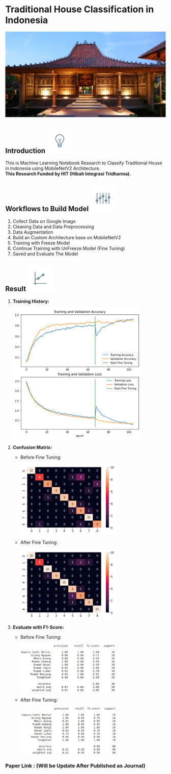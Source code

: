 # Traditional House Classification in Indonesia
<center><img src="assets/intro.jpg" width="800px"/></center>

## Introduction <img src="https://github.com/brianadit24/IconREADME/blob/master/lightbulb/animat-lightbulb-color.gif" width="80px">
This is Machine Learning Notebook Research to Classify Traditional House in Indonesia using MobileNetV2 Architecture.<br>
<b>This Research Funded by HIT (Hibah Integrasi Tridharma).</b>

## Workflows to Build Model <img src="https://github.com/brianadit24/IconREADME/blob/master/customize/animat-customize-color.gif" width="80px">
1. Collect Data on Google Image
2. Cleaning Data and Data Preprocessing
3. Data Augmentation
4. Build an Custom Architecture base on MobileNetV2
5. Training with Freeze Model
6. Continue Training with UnFreeze Model (Fine Tuning)
7. Saved and Evaluate The Model

## Result <img src="https://github.com/brianadit24/IconREADME/blob/master/line-chart/animat-linechart-color.gif" width="80px">
1. <b>Training History:</b>

    <img src="assets/history_training.png" width="400px"/>

2. <b>Confusion Matrix:</b>
    - Before Fine Tuning:

        <img src="assets/cm_before_finetune.png" width="300px"/>
    
    - After Fine Tuning:
    
        <img src="assets/cm_after_finetune.png" width="300px"/>

3. <b>Evaluate with F1-Score:</b>
    - Before Fine Tuning:

        <img src="assets/f1score_before_finetune.png" width="300px"/>
    
    - After Fine Tuning:
    
        <img src="assets/f1score_after_finetune.png" width="300px"/>

### Paper Link : (Will be Update After Published as Journal)
